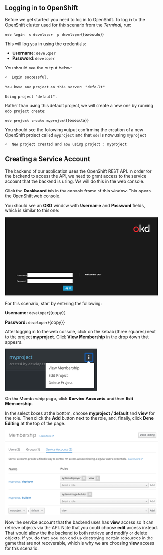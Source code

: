 ## Logging in to OpenShift

Before we get started, you need to log in to OpenShift. To log in to the OpenShift cluster used for this scenario from the _Terminal_,
run:

`odo login -u developer -p developer`{{execute}}

This will log you in using the credentials:

* **Username:** ``developer``
* **Password:** ``developer``

You should see the output below:

```
✓  Login successful.

You have one project on this server: "default"

Using project "default".
```

Rather than using this default project, we will create a new one by running `odo project create`:

`odo project create myproject`{{execute}}

You should see the following output confirming the creation of a new OpenShift project called `myproject` and that `odo` is now using `myproject`:

```
✓  New project created and now using project : myproject
```

## Creating a Service Account
The backend of our application uses the OpenShift REST API. In order for the backend to access the API, we need to grant access to the service account that the backend is using. We will do this in the web console.

Click the **Dashboard** tab in the console frame of this window. This opens the OpenShift web console.

You should see an **OKD** window with **Username** and **Password** fields, which is similar to this one:

![OKD Web Console](../../assets/introduction/developing-with-odo/okd-login.png)

For this scenario, start by entering the following:

**Username:** ``developer``{{copy}}

**Password:** ``developer``{{copy}}

After logging in to the web console, click on the kebab (three squares) next to the project **myproject**. Click **View Membership** in the drop down that appears.

![View Membership](../../assets/introduction/developing-with-odo/view-membership.png)

On the Membership page, click **Service Accounts** and then **Edit Membership**.

In the select boxes at the bottom, choose **myproject / default** and **view** for the role. Then click the **Add** button next to the role, and, finally, click **Done Editing** at the top of the page.

![Edit Roles](../../assets/introduction/developing-with-odo/membership.png)

Now the service account that the backend uses has **view** access so it can retrieve objects via the API. Note that you could choose **edit** access instead. That would allow the the backend to both retrieve and modify or delete objects. If you do that, you can end up destroying certain resources in the game that are not recoverable, which is why we are choosing **view** access for this scenario.
